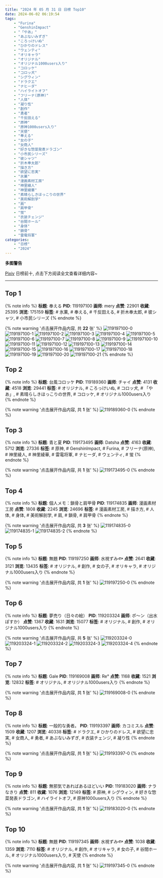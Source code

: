 ```yaml
---
title: "2024 年 05 月 31 日 日榜 Top10"
date: 2024-06-02 06:19:54
tags:
    - "Furina"
    - "GenshinImpact"
    - "「やあ」"
    - "あぶないみずぎ"
    - "ころっけいぬ"
    - "ひかりのドレス"
    - "ウェンティ"
    - "オリキャラ"
    - "オリジナル"
    - "オリジナル1000users入り"
    - "コロッケ"
    - "コロッ犬"
    - "シグウィン"
    - "ドラクエ"
    - "ナヒーダ"
    - "ハイライトオフ"
    - "フリーナ(原神)"
    - "人体"
    - "凝り性"
    - "創作"
    - "勇者"
    - "千反田える"
    - "原神"
    - "原神1000users入り"
    - "天使"
    - "奉える"
    - "女の子"
    - "女商人"
    - "好きな惣菜発表ドラゴン"
    - "小市民シリーズ"
    - "彼シャツ"
    - "折木奉太郎"
    - "描き方"
    - "欲望に忠実"
    - "氷菓"
    - "漫画素材工房"
    - "神里綾人"
    - "神里綾華"
    - "素晴らしきほっこりの世界"
    - "美術解剖学"
    - "肩"
    - "肩甲骨"
    - "蛍"
    - "衣装チェンジ"
    - "谷間ホール"
    - "身体"
    - "鎖骨"
    - "雷電将軍"
categories:
    - "日榜"
    - "2024"
---
```


<i class="fa fa-triangle-exclamation"></i>**多图警告**<i class="fa fa-triangle-exclamation"></i>

[Pixiv](https://www.pixiv.net/) 日榜前十, 点击下方阅读全文查看详细内容~

<!-- more -->

---

## Top 1

{% note info %}
**标题**: 奉える
**PID**: 119197100 **画师**: mery
**点赞**: 22901 **收藏**: 25395 **浏览**: 175159
**标签**: # 氷菓, # 奉える, # 千反田える, # 折木奉太郎, # 彼シャツ, # 小市民シリーズ
{% endnote %}

{% note warning '点击展开作品内容, 共 **22** 张' %}
![119197100-0](https://i.pixiv.re/img-original/img/2024/05/31/00/17/43/119197100_p0.png)
![119197100-1](https://i.pixiv.re/img-original/img/2024/05/31/00/17/43/119197100_p1.png)
![119197100-2](https://i.pixiv.re/img-original/img/2024/05/31/00/17/43/119197100_p2.png)
![119197100-3](https://i.pixiv.re/img-original/img/2024/05/31/00/17/43/119197100_p3.png)
![119197100-4](https://i.pixiv.re/img-original/img/2024/05/31/00/17/43/119197100_p4.png)
![119197100-5](https://i.pixiv.re/img-original/img/2024/05/31/00/17/43/119197100_p5.png)
![119197100-6](https://i.pixiv.re/img-original/img/2024/05/31/00/17/43/119197100_p6.png)
![119197100-7](https://i.pixiv.re/img-original/img/2024/05/31/00/17/43/119197100_p7.png)
![119197100-8](https://i.pixiv.re/img-original/img/2024/05/31/00/17/43/119197100_p8.png)
![119197100-9](https://i.pixiv.re/img-original/img/2024/05/31/00/17/43/119197100_p9.png)
![119197100-10](https://i.pixiv.re/img-original/img/2024/05/31/00/17/43/119197100_p10.png)
![119197100-11](https://i.pixiv.re/img-original/img/2024/05/31/00/17/43/119197100_p11.png)
![119197100-12](https://i.pixiv.re/img-original/img/2024/05/31/00/17/43/119197100_p12.png)
![119197100-13](https://i.pixiv.re/img-original/img/2024/05/31/00/17/43/119197100_p13.png)
![119197100-14](https://i.pixiv.re/img-original/img/2024/05/31/00/17/43/119197100_p14.png)
![119197100-15](https://i.pixiv.re/img-original/img/2024/05/31/00/17/43/119197100_p15.png)
![119197100-16](https://i.pixiv.re/img-original/img/2024/05/31/00/17/43/119197100_p16.png)
![119197100-17](https://i.pixiv.re/img-original/img/2024/05/31/00/17/43/119197100_p17.png)
![119197100-18](https://i.pixiv.re/img-original/img/2024/05/31/00/17/43/119197100_p18.png)
![119197100-19](https://i.pixiv.re/img-original/img/2024/05/31/00/17/43/119197100_p19.png)
![119197100-20](https://i.pixiv.re/img-original/img/2024/05/31/00/17/43/119197100_p20.png)
![119197100-21](https://i.pixiv.re/img-original/img/2024/05/31/00/17/43/119197100_p21.png)
{% endnote %}

## Top 2

{% note info %}
**标题**: 台風コロッケ
**PID**: 119189360 **画师**: チャイ
**点赞**: 4131 **收藏**: 4518 **浏览**: 29441
**标签**: # オリジナル, # ころっけいぬ, # コロッ犬, # 「やあ」, # 素晴らしきほっこりの世界, # コロッケ, # オリジナル1000users入り
{% endnote %}

{% note warning '点击展开作品内容, 共 **1** 张' %}
![119189360-0](https://i.pixiv.re/img-original/img/2024/05/30/20/30/04/119189360_p0.png)
{% endnote %}

## Top 3

{% note info %}
**标题**: 青と夏
**PID**: 119173495 **画师**: Datsha
**点赞**: 4163 **收藏**: 5712 **浏览**: 27336
**标签**: # 原神, # GenshinImpact, # Furina, # フリーナ(原神), # 神里綾人, # 神里綾華, # 雷電将軍, # ナヒーダ, # ウェンティ, # 蛍
{% endnote %}

{% note warning '点击展开作品内容, 共 **1** 张' %}
![119173495-0](https://i.pixiv.re/img-original/img/2024/05/30/03/38/51/119173495_p0.png)
{% endnote %}

## Top 4

{% note info %}
**标题**: 個人メモ：鎖骨と肩甲骨
**PID**: 119174835 **画师**: 漫画素材工房
**点赞**: 1808 **收藏**: 2245 **浏览**: 24696
**标签**: # 漫画素材工房, # 描き方, # 人体, # 身体, # 美術解剖学, # 肩, # 鎖骨, # 肩甲骨
{% endnote %}

{% note warning '点击展开作品内容, 共 **3** 张' %}
![119174835-0](https://i.pixiv.re/img-original/img/2024/05/30/06/00/10/119174835_p0.jpg)
![119174835-1](https://i.pixiv.re/img-original/img/2024/05/30/06/00/10/119174835_p1.jpg)
![119174835-2](https://i.pixiv.re/img-original/img/2024/05/30/06/00/10/119174835_p2.jpg)
{% endnote %}

## Top 5

{% note info %}
**标题**: 無題
**PID**: 119197250 **画师**: 水視ずみ🐟
**点赞**: 2641 **收藏**: 3121 **浏览**: 13435
**标签**: # オリジナル, # 創作, # 女の子, # オリキャラ, # オリジナル1000users入り
{% endnote %}

{% note warning '点击展开作品内容, 共 **1** 张' %}
![119197250-0](https://i.pixiv.re/img-original/img/2024/05/31/00/22/04/119197250_p0.png)
{% endnote %}

## Top 6

{% note info %}
**标题**: 夢売り（日々の絵）
**PID**: 119203324 **画师**: ポ～ン（出水ぽすか）
**点赞**: 1367 **收藏**: 1631 **浏览**: 15077
**标签**: # オリジナル, # 創作, # オリジナル1000users入り
{% endnote %}

{% note warning '点击展开作品内容, 共 **5** 张' %}
![119203324-0](https://i.pixiv.re/img-original/img/2024/05/31/07/30/05/119203324_p0.jpg)
![119203324-1](https://i.pixiv.re/img-original/img/2024/05/31/07/30/05/119203324_p1.jpg)
![119203324-2](https://i.pixiv.re/img-original/img/2024/05/31/07/30/05/119203324_p2.jpg)
![119203324-3](https://i.pixiv.re/img-original/img/2024/05/31/07/30/05/119203324_p3.jpg)
![119203324-4](https://i.pixiv.re/img-original/img/2024/05/31/07/30/05/119203324_p4.jpg)
{% endnote %}

## Top 7

{% note info %}
**标题**: Gale
**PID**: 119169008 **画师**: Re°
**点赞**: 1168 **收藏**: 1521 **浏览**: 12832
**标签**: # オリジナル, # オリジナル1000users入り
{% endnote %}

{% note warning '点击展开作品内容, 共 **1** 张' %}
![119169008-0](https://i.pixiv.re/img-original/img/2024/05/30/00/00/21/119169008_p0.png)
{% endnote %}

## Top 8

{% note info %}
**标题**: 一般的な勇者。
**PID**: 119193397 **画师**: カコミスル
**点赞**: 1509 **收藏**: 1207 **浏览**: 40338
**标签**: # ドラクエ, # ひかりのドレス, # 欲望に忠実, # 女商人, # 勇者, # あぶないみずぎ, # 衣装チェンジ, # 凝り性
{% endnote %}

{% note warning '点击展开作品内容, 共 **1** 张' %}
![119193397-0](https://i.pixiv.re/img-original/img/2024/05/31/02/04/25/119193397_p0.jpg)
{% endnote %}

## Top 9

{% note info %}
**标题**: 無邪気であればあるほどいい
**PID**: 119183020 **画师**: ナラなきり
**点赞**: 811 **收藏**: 1076 **浏览**: 12149
**标签**: # 原神, # シグウィン, # 好きな惣菜発表ドラゴン, # ハイライトオフ, # 原神1000users入り
{% endnote %}

{% note warning '点击展开作品内容, 共 **1** 张' %}
![119183020-0](https://i.pixiv.re/img-original/img/2024/05/30/15/51/39/119183020_p0.png)
{% endnote %}

## Top 10

{% note info %}
**标题**: 無題
**PID**: 119197345 **画师**: 水視ずみ🐟
**点赞**: 1038 **收藏**: 1359 **浏览**: 7110
**标签**: # オリジナル, # 創作, # オリキャラ, # 女の子, # 谷間ホール, # オリジナル1000users入り, # 天使
{% endnote %}

{% note warning '点击展开作品内容, 共 **1** 张' %}
![119197345-0](https://i.pixiv.re/img-original/img/2024/05/31/00/24/44/119197345_p0.png)
{% endnote %}
